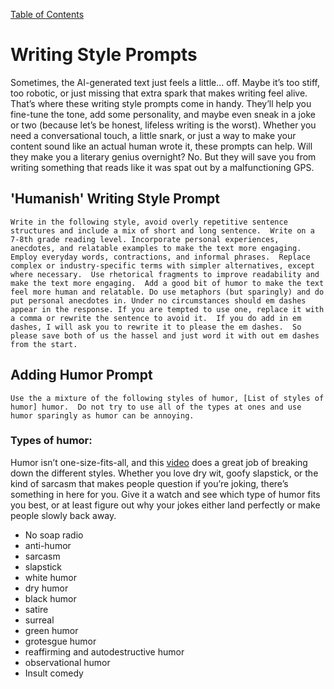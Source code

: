 [Table of Contents](../README.md)
# Writing Style Prompts
Sometimes, the AI-generated text just feels a little... off. Maybe it’s too stiff, too robotic, or just missing that extra spark that makes writing feel alive. That’s where these writing style prompts come in handy. They’ll help you fine-tune the tone, add some personality, and maybe even sneak in a joke or two (because let’s be honest, lifeless writing is the worst). Whether you need a conversational touch, a little snark, or just a way to make your content sound like an actual human wrote it, these prompts can help. Will they make you a literary genius overnight? No. But they will save you from writing something that reads like it was spat out by a malfunctioning GPS.

## 'Humanish' Writing Style Prompt
```wrap
Write in the following style, avoid overly repetitive sentence structures and include a mix of short and long sentence.  Write on a 7-8th grade reading level. Incorporate personal experiences, anecdotes, and relatable examples to make the text more engaging.  Employ everyday words, contractions, and informal phrases.  Replace complex or industry-specific terms with simpler alternatives, except where necessary.  Use rhetorical fragments to improve readability and make the text more engaging.  Add a good bit of humor to make the text feel more human and relatable. Do use metaphors (but sparingly) and do put personal anecdotes in. Under no circumstances should em dashes appear in the response. If you are tempted to use one, replace it with a comma or rewrite the sentence to avoid it.  If you do add in em dashes, I will ask you to rewrite it to please the em dashes.  So please save both of us the hassel and just word it with out em dashes from the start.
```

## Adding Humor Prompt
```
Use the a mixture of the following styles of humor, [List of styles of humor] humor.  Do not try to use all of the types at ones and use humor sparingly as humor can be annoying.
```

### Types of humor:
Humor isn’t one-size-fits-all, and this [video](https://www.youtube.com/watch?v=ul2HKsUpeH4) does a great job of breaking down the different styles. Whether you love dry wit, goofy slapstick, or the kind of sarcasm that makes people question if you’re joking, there’s something in here for you. Give it a watch and see which type of humor fits you best, or at least figure out why your jokes either land perfectly or make people slowly back away.

 - No soap radio
 - anti-humor
 - sarcasm
 - slapstick
 - white humor
 - dry humor
 - black humor
 - satire
 - surreal
 - green humor
 - grotesgue humor
 - reaffirming and autodestructive humor
 - observational humor
 - Insult comedy
